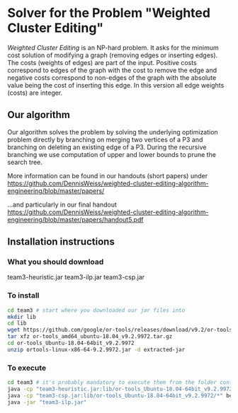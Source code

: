 # Solver for the Problem "Weighted Cluster Editing"

*Weighted Cluster Editing* is an NP-hard problem. It asks for the minimum cost solution of modifying a graph (removing edges or inserting edges). The costs (weights of edges) are part of the input. Positive costs correspond to edges of the graph with the cost to remove the edge and negative costs correspond to non-edges of the graph with the absolute value being the cost of inserting this edge. In this version all edge weights (costs) are integer.

## Our algorithm

Our algorithm solves the problem by solving the underlying optimization problem directly by branching on merging two vertices of a P3 and branching on deleting an existing edge of a P3. During the recursive branching we use computation of upper and lower bounds to prune the search tree.

More information can be found in our handouts (short papers) under https://github.com/DennisWeiss/weighted-cluster-editing-algorithm-engineering/blob/master/papers/ 

...and particularly in our final handout https://github.com/DennisWeiss/weighted-cluster-editing-algorithm-engineering/blob/master/papers/handout5.pdf

## Installation instructions

### What you should download
team3-heuristic.jar
team3-ilp.jar
team3-csp.jar

### To install

```bash
cd team3 # start where you downloaded our jar files into
mkdir lib
cd lib
wget https://github.com/google/or-tools/releases/download/v9.2/or-tools_amd64_ubuntu-18.04_v9.2.9972.tar.gz
tar xfz or-tools_amd64_ubuntu-18.04_v9.2.9972.tar.gz
cd or-tools_Ubuntu-18.04-64bit_v9.2.9972
unzip ortools-linux-x86-64-9.2.9972.jar -d extracted-jar
```

### To execute

```bash
cd team3 # it's probably mandatory to execute them from the folder containing our jars
java -cp "team3-heuristic.jar:lib/or-tools_Ubuntu-18.04-64bit_v9.2.9972/*" berlin.tu.algorithmengineering.heuristics.HeuristicMain
java -cp "team3-csp.jar:lib/or-tools_Ubuntu-18.04-64bit_v9.2.9972/*" berlin.tu.algorithmengineering.csp.ConstraintSatisfactionMain
java -jar "team3-ilp.jar"
```
